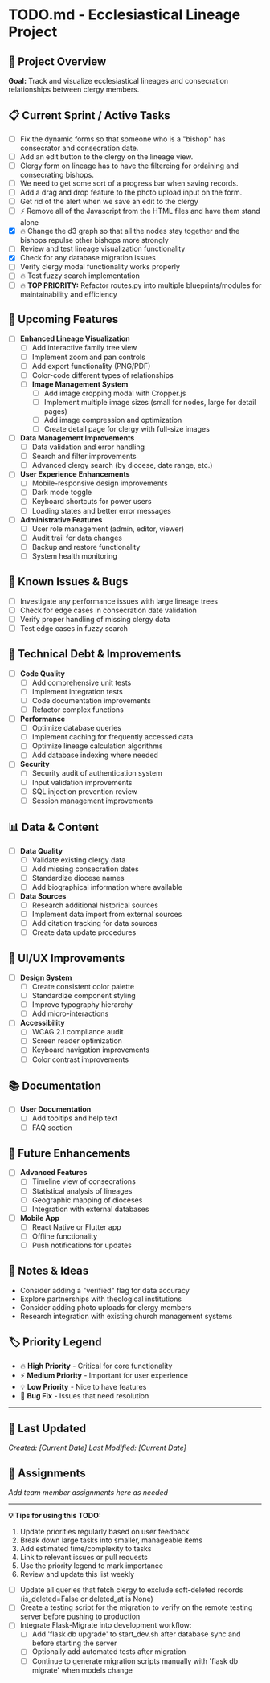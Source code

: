 # TODO.md - Ecclesiastical Lineage Project

## 🎯 Project Overview
**Goal:** Track and visualize ecclesiastical lineages and consecration relationships between clergy members.

## 📋 Current Sprint / Active Tasks
- [ ] Fix the dynamic forms so that someone who is a "bishop" has consecrator and consecration date.
- [ ] Add an edit button to the clergy on the lineage view.
- [ ] Clergy form on lineage has to have the filtereing for ordaining and consecrating bishops.
- [ ] We need to get some sort of a progress bar when saving records.
- [ ] Add a drag and drop feature to the photo upload input on the form.
- [ ] Get rid of the alert when we save an edit to the clergy
- [ ] ⚡ Remove all of the Javascript from the HTML files and have them stand alone
- [x] 🔥 Change the d3 graph so that all the nodes stay together and the bishops repulse other bishops more strongly
- [ ] Review and test lineage visualization functionality
- [x] Check for any database migration issues
- [ ] Verify clergy modal functionality works properly
- [ ] 🔥 Test fuzzy search implementation
- [ ] 🔥 **TOP PRIORITY:** Refactor routes.py into multiple blueprints/modules for maintainability and efficiency

## 🚀 Upcoming Features
- [ ] **Enhanced Lineage Visualization**
  - [ ] Add interactive family tree view
  - [ ] Implement zoom and pan controls
  - [ ] Add export functionality (PNG/PDF)
  - [ ] Color-code different types of relationships
  - [ ] **Image Management System**
    - [ ] Add image cropping modal with Cropper.js
    - [ ] Implement multiple image sizes (small for nodes, large for detail pages)
    - [ ] Add image compression and optimization
    - [ ] Create detail page for clergy with full-size images

- [ ] **Data Management Improvements**
  - [ ] Data validation and error handling
  - [ ] Search and filter improvements
  - [ ] Advanced clergy search (by diocese, date range, etc.)

- [ ] **User Experience Enhancements**
  - [ ] Mobile-responsive design improvements
  - [ ] Dark mode toggle
  - [ ] Keyboard shortcuts for power users
  - [ ] Loading states and better error messages

- [ ] **Administrative Features**
  - [ ] User role management (admin, editor, viewer)
  - [ ] Audit trail for data changes
  - [ ] Backup and restore functionality
  - [ ] System health monitoring

## 🐛 Known Issues & Bugs
- [ ] Investigate any performance issues with large lineage trees
- [ ] Check for edge cases in consecration date validation
- [ ] Verify proper handling of missing clergy data
- [ ] Test edge cases in fuzzy search

## 🔧 Technical Debt & Improvements
- [ ] **Code Quality**
  - [ ] Add comprehensive unit tests
  - [ ] Implement integration tests
  - [ ] Code documentation improvements
  - [ ] Refactor complex functions

- [ ] **Performance**
  - [ ] Optimize database queries
  - [ ] Implement caching for frequently accessed data
  - [ ] Optimize lineage calculation algorithms
  - [ ] Add database indexing where needed

- [ ] **Security**
  - [ ] Security audit of authentication system
  - [ ] Input validation improvements
  - [ ] SQL injection prevention review
  - [ ] Session management improvements

## 📊 Data & Content
- [ ] **Data Quality**
  - [ ] Validate existing clergy data
  - [ ] Add missing consecration dates
  - [ ] Standardize diocese names
  - [ ] Add biographical information where available

- [ ] **Data Sources**
  - [ ] Research additional historical sources
  - [ ] Implement data import from external sources
  - [ ] Add citation tracking for data sources
  - [ ] Create data update procedures

## 🎨 UI/UX Improvements
- [ ] **Design System**
  - [ ] Create consistent color palette
  - [ ] Standardize component styling
  - [ ] Improve typography hierarchy
  - [ ] Add micro-interactions

- [ ] **Accessibility**
  - [ ] WCAG 2.1 compliance audit
  - [ ] Screen reader optimization
  - [ ] Keyboard navigation improvements
  - [ ] Color contrast improvements

## 📚 Documentation
- [ ] **User Documentation**
  - [ ] Add tooltips and help text
  - [ ] FAQ section

## 🚀 Future Enhancements
- [ ] **Advanced Features**
  - [ ] Timeline view of consecrations
  - [ ] Statistical analysis of lineages
  - [ ] Geographic mapping of dioceses
  - [ ] Integration with external databases

- [ ] **Mobile App**
  - [ ] React Native or Flutter app
  - [ ] Offline functionality
  - [ ] Push notifications for updates

## 📝 Notes & Ideas
- Consider adding a "verified" flag for data accuracy
- Explore partnerships with theological institutions
- Consider adding photo uploads for clergy members
- Research integration with existing church management systems

## 🏷️ Priority Legend
- 🔥 **High Priority** - Critical for core functionality
- ⚡ **Medium Priority** - Important for user experience
- 💡 **Low Priority** - Nice to have features
- 🐛 **Bug Fix** - Issues that need resolution

---

## 📅 Last Updated
*Created: [Current Date]*
*Last Modified: [Current Date]*

## 👥 Assignments
*Add team member assignments here as needed*

---

**💡 Tips for using this TODO:**
1. Update priorities regularly based on user feedback
2. Break down large tasks into smaller, manageable items
3. Add estimated time/complexity to tasks
4. Link to relevant issues or pull requests
5. Use the priority legend to mark importance
6. Review and update this list weekly 

- [ ] Update all queries that fetch clergy to exclude soft-deleted records (is_deleted=False or deleted_at is None)
- [ ] Create a testing script for the migration to verify on the remote testing server before pushing to production 
- [ ] Integrate Flask-Migrate into development workflow:
    - [ ] Add 'flask db upgrade' to start_dev.sh after database sync and before starting the server
    - [ ] Optionally add automated tests after migration
    - [ ] Continue to generate migration scripts manually with 'flask db migrate' when models change 